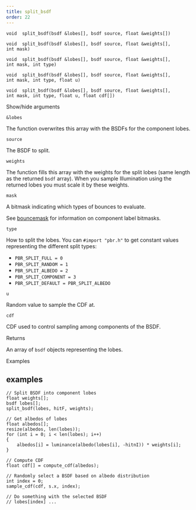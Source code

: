 ```yaml
---
title: split_bsdf
order: 22
---
```

`void  split_bsdf(bsdf &lobes[], bsdf source, float &weights[])`

`void  split_bsdf(bsdf &lobes[], bsdf source, float &weights[], int mask)`

`void  split_bsdf(bsdf &lobes[], bsdf source, float &weights[], int mask, int type)`

`void  split_bsdf(bsdf &lobes[], bsdf source, float &weights[], int mask, int type, float u)`

`void  split_bsdf(bsdf &lobes[], bsdf source, float &weights[], int mask, int type, float u, float cdf[])`

Show/hide arguments

`&lobes`

The function overwrites this array with the BSDFs for the component lobes.

`source`

The BSDF to split.

`weights`

The function fills this array with the weights for the split lobes (same length as the returned `bsdf` array). When you sample Illumination using the returned lobes you must scale it by these weights.

`mask`

A bitmask indicating which types of bounces to evaluate.

See [bouncemask](bouncemask.html) for information on component label bitmasks.

`type`

How to split the lobes. You can `#import "pbr.h"` to get constant values representing the different split types:

- `PBR_SPLIT_FULL = 0`
- `PBR_SPLIT_RANDOM = 1`
- `PBR_SPLIT_ALBEDO = 2`
- `PBR_SPLIT_COMPONENT = 3`
- `PBR_SPLIT_DEFAULT = PBR_SPLIT_ALBEDO`

`u`

Random value to sample the CDF at.

`cdf`

CDF used to control sampling among components of the BSDF.

Returns

An array of `bsdf` objects representing the lobes.

Examples

## examples

```vex
// Split BSDF into component lobes
float weights[];
bsdf lobes[];
split_bsdf(lobes, hitF, weights);

// Get albedos of lobes
float albedos[];
resize(albedos, len(lobes));
for (int i = 0; i < len(lobes); i++)
{
    albedos[i] = luminance(albedo(lobes[i], -hitnI)) * weights[i];
}

// Compute CDF
float cdf[] = compute_cdf(albedos);

// Randomly select a BSDF based on albedo distribution
int index = 0;
sample_cdf(cdf, s.x, index);

// Do something with the selected BSDF
// lobes[index] ...

```
